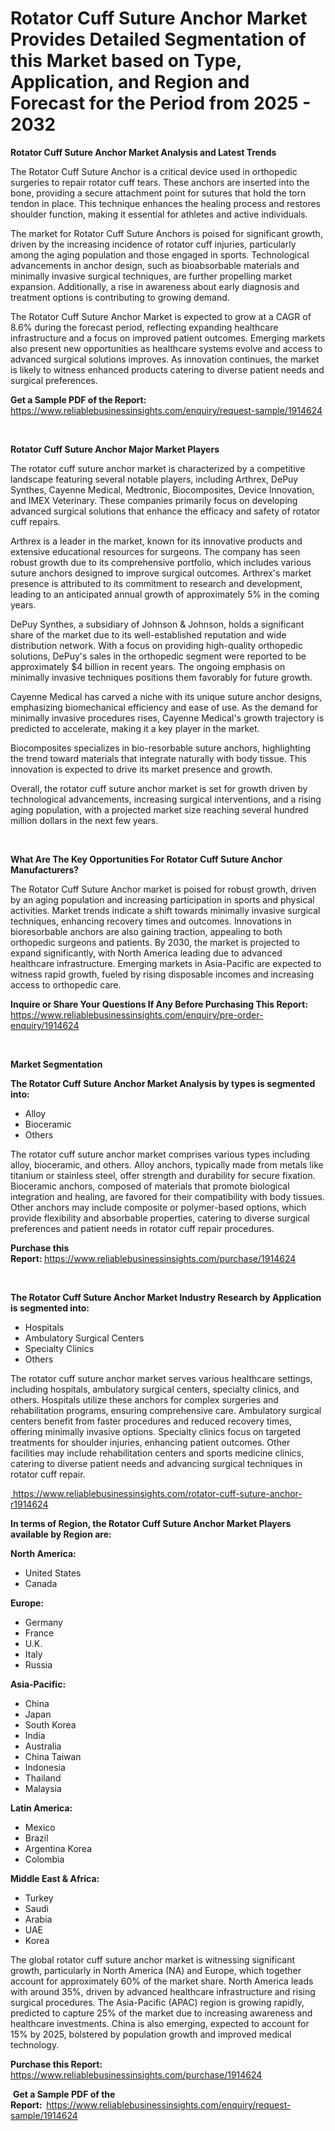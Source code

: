 <p><h1>Rotator Cuff Suture Anchor Market Provides Detailed Segmentation of this Market based on Type, Application, and Region and Forecast for the Period from 2025 - 2032</h1></p><p><strong>Rotator Cuff Suture Anchor Market Analysis and Latest Trends</strong></p>
<p><p>The Rotator Cuff Suture Anchor is a critical device used in orthopedic surgeries to repair rotator cuff tears. These anchors are inserted into the bone, providing a secure attachment point for sutures that hold the torn tendon in place. This technique enhances the healing process and restores shoulder function, making it essential for athletes and active individuals.</p><p>The market for Rotator Cuff Suture Anchors is poised for significant growth, driven by the increasing incidence of rotator cuff injuries, particularly among the aging population and those engaged in sports. Technological advancements in anchor design, such as bioabsorbable materials and minimally invasive surgical techniques, are further propelling market expansion. Additionally, a rise in awareness about early diagnosis and treatment options is contributing to growing demand.</p><p>The Rotator Cuff Suture Anchor Market is expected to grow at a CAGR of 8.6% during the forecast period, reflecting expanding healthcare infrastructure and a focus on improved patient outcomes. Emerging markets also present new opportunities as healthcare systems evolve and access to advanced surgical solutions improves. As innovation continues, the market is likely to witness enhanced products catering to diverse patient needs and surgical preferences.</p></p>
<p><strong>Get a Sample PDF of the Report:&nbsp;</strong> <a href="https://www.reliablebusinessinsights.com/enquiry/request-sample/1914624?utm_campaign=39&utm_medium=2&utm_source=Github&utm_content=ia&utm_term=14042025&utm_id=rotator-cuff-suture-anchor">https://www.reliablebusinessinsights.com/enquiry/request-sample/1914624</a></p>
<p>&nbsp;</p>
<p><strong>Rotator Cuff Suture Anchor Major Market Players</strong></p>
<p><p>The rotator cuff suture anchor market is characterized by a competitive landscape featuring several notable players, including Arthrex, DePuy Synthes, Cayenne Medical, Medtronic, Biocomposites, Device Innovation, and IMEX Veterinary. These companies primarily focus on developing advanced surgical solutions that enhance the efficacy and safety of rotator cuff repairs.</p><p>Arthrex is a leader in the market, known for its innovative products and extensive educational resources for surgeons. The company has seen robust growth due to its comprehensive portfolio, which includes various suture anchors designed to improve surgical outcomes. Arthrex's market presence is attributed to its commitment to research and development, leading to an anticipated annual growth of approximately 5% in the coming years.</p><p>DePuy Synthes, a subsidiary of Johnson & Johnson, holds a significant share of the market due to its well-established reputation and wide distribution network. With a focus on providing high-quality orthopedic solutions, DePuy's sales in the orthopedic segment were reported to be approximately $4 billion in recent years. The ongoing emphasis on minimally invasive techniques positions them favorably for future growth.</p><p>Cayenne Medical has carved a niche with its unique suture anchor designs, emphasizing biomechanical efficiency and ease of use. As the demand for minimally invasive procedures rises, Cayenne Medical's growth trajectory is predicted to accelerate, making it a key player in the market.</p><p>Biocomposites specializes in bio-resorbable suture anchors, highlighting the trend toward materials that integrate naturally with body tissue. This innovation is expected to drive its market presence and growth.</p><p>Overall, the rotator cuff suture anchor market is set for growth driven by technological advancements, increasing surgical interventions, and a rising aging population, with a projected market size reaching several hundred million dollars in the next few years.</p></p>
<p>&nbsp;</p>
<p><strong>What Are The Key Opportunities For Rotator Cuff Suture Anchor Manufacturers?</strong></p>
<p><p>The Rotator Cuff Suture Anchor market is poised for robust growth, driven by an aging population and increasing participation in sports and physical activities. Market trends indicate a shift towards minimally invasive surgical techniques, enhancing recovery times and outcomes. Innovations in bioresorbable anchors are also gaining traction, appealing to both orthopedic surgeons and patients. By 2030, the market is projected to expand significantly, with North America leading due to advanced healthcare infrastructure. Emerging markets in Asia-Pacific are expected to witness rapid growth, fueled by rising disposable incomes and increasing access to orthopedic care.</p></p>
<p><strong>Inquire or Share Your Questions If Any Before Purchasing This Report:</strong> <a href="https://www.reliablebusinessinsights.com/enquiry/pre-order-enquiry/1914624?utm_campaign=39&utm_medium=2&utm_source=Github&utm_content=ia&utm_term=14042025&utm_id=rotator-cuff-suture-anchor">https://www.reliablebusinessinsights.com/enquiry/pre-order-enquiry/1914624</a></p>
<p>&nbsp;</p>
<p><strong>Market Segmentation</strong></p>
<p><strong>The Rotator Cuff Suture Anchor Market Analysis by types is segmented into:</strong></p>
<p><ul><li>Alloy</li><li>Bioceramic</li><li>Others</li></ul></p>
<p><p>The rotator cuff suture anchor market comprises various types including alloy, bioceramic, and others. Alloy anchors, typically made from metals like titanium or stainless steel, offer strength and durability for secure fixation. Bioceramic anchors, composed of materials that promote biological integration and healing, are favored for their compatibility with body tissues. Other anchors may include composite or polymer-based options, which provide flexibility and absorbable properties, catering to diverse surgical preferences and patient needs in rotator cuff repair procedures.</p></p>
<p><strong>Purchase this Report:&nbsp;</strong><a href="https://www.reliablebusinessinsights.com/purchase/1914624?utm_campaign=39&utm_medium=2&utm_source=Github&utm_content=ia&utm_term=14042025&utm_id=rotator-cuff-suture-anchor">https://www.reliablebusinessinsights.com/purchase/1914624</a></p>
<p>&nbsp;</p>
<p><strong>The Rotator Cuff Suture Anchor Market Industry Research by Application is segmented into:</strong></p>
<p><ul><li>Hospitals</li><li>Ambulatory Surgical Centers</li><li>Specialty Clinics</li><li>Others</li></ul></p>
<p><p>The rotator cuff suture anchor market serves various healthcare settings, including hospitals, ambulatory surgical centers, specialty clinics, and others. Hospitals utilize these anchors for complex surgeries and rehabilitation programs, ensuring comprehensive care. Ambulatory surgical centers benefit from faster procedures and reduced recovery times, offering minimally invasive options. Specialty clinics focus on targeted treatments for shoulder injuries, enhancing patient outcomes. Other facilities may include rehabilitation centers and sports medicine clinics, catering to diverse patient needs and advancing surgical techniques in rotator cuff repair.</p></p>
<p><a href="https://www.reliablebusinessinsights.com/rotator-cuff-suture-anchor-r1914624?utm_campaign=39&utm_medium=2&utm_source=Github&utm_content=ia&utm_term=14042025&utm_id=rotator-cuff-suture-anchor">&nbsp;https://www.reliablebusinessinsights.com/rotator-cuff-suture-anchor-r1914624</a></p>
<p><strong>In terms of Region, the Rotator Cuff Suture Anchor Market Players available by Region are:</strong></p>
<p>
    <p> <strong> North America: </strong>
        <ul>
            <li>United States</li>
            <li>Canada</li>
        </ul>
        </p> 
    <p> <strong> Europe: </strong>
        <ul>
            <li>Germany</li>
            <li>France</li>
            <li>U.K.</li>
            <li>Italy</li>
            <li>Russia</li>
        </ul>
        </p> 
    <p> <strong> Asia-Pacific: </strong>
        <ul>
            <li>China</li>
            <li>Japan</li>
            <li>South Korea</li>
            <li>India</li>
            <li>Australia</li>
            <li>China Taiwan</li>
            <li>Indonesia</li>
            <li>Thailand</li>
            <li>Malaysia</li>
        </ul>
        </p> 
    <p> <strong> Latin America: </strong>
        <ul>
            <li>Mexico</li>
            <li>Brazil</li>
            <li>Argentina Korea</li>
            <li>Colombia</li>
        </ul>
        </p> 
    <p> <strong> Middle East & Africa: </strong>
        <ul>
            <li>Turkey</li>
            <li>Saudi</li>
            <li>Arabia</li>
            <li>UAE</li>
            <li>Korea</li>
        </ul>
    </p>
    </p>
<p><p>The global rotator cuff suture anchor market is witnessing significant growth, particularly in North America (NA) and Europe, which together account for approximately 60% of the market share. North America leads with around 35%, driven by advanced healthcare infrastructure and rising surgical procedures. The Asia-Pacific (APAC) region is growing rapidly, predicted to capture 25% of the market due to increasing awareness and healthcare investments. China is also emerging, expected to account for 15% by 2025, bolstered by population growth and improved medical technology.</p></p>
<p><strong>Purchase this Report: </strong><a href="https://www.reliablebusinessinsights.com/purchase/1914624?utm_campaign=39&utm_medium=2&utm_source=Github&utm_content=ia&utm_term=14042025&utm_id=rotator-cuff-suture-anchor">https://www.reliablebusinessinsights.com/purchase/1914624</a></p>
<p>&nbsp;<strong>Get a Sample PDF of the Report:&nbsp;&nbsp;</strong><a href="https://www.reliablebusinessinsights.com/enquiry/request-sample/1914624?utm_campaign=39&utm_medium=2&utm_source=Github&utm_content=ia&utm_term=14042025&utm_id=rotator-cuff-suture-anchor">https://www.reliablebusinessinsights.com/enquiry/request-sample/1914624</a></p>
<p><strong></strong></p>
<p><p></p><p></p><p></p></p>